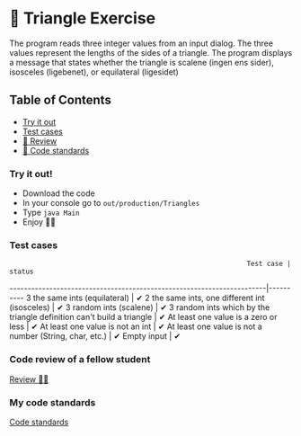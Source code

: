 # 🚀 Triangle Exercise
The program reads three integer values from an input dialog. The three values represent the lengths of the sides of a triangle. The program displays a message that states whether the triangle is scalene (ingen ens sider), isosceles (ligebenet), or equilateral (ligesidet)

## Table of Contents
* [Try it out](https://github.com/Koziar/Triangle/blob/master/README.md#try-it-out)
* [Test cases](https://github.com/Koziar/Triangle/blob/master/README.md#test-cases)
* [🔴 Review](https://github.com/Koziar/Triangle/blob/master/README.md#code-review-of-a-fellow-student)
* [🔴 Code standards](https://github.com/Koziar/Triangle/blob/master/README.md#my-code-standards)

### Try it out!
* Download the code
* In your console go to `out/production/Triangles`
* Type `java Main`
* Enjoy 🤙🏻

### Test cases
                                                               Test case | status
  -----------------------------------------------------------------------|----------
  3 the same ints (equilateral)                                          |   ✔︎
  2 the same ints, one different int (isosceles)                         |   ✔︎
  3 random ints (scalene)                                                |   ✔︎
  3 random ints which by the triangle definition can't build a triangle  |   ✔︎
  At least one value is a zero or less                                   |   ✔︎
  At least one value is not an int                                       |   ✔︎
  At least one value is not a number (String, char, etc.)                |   ✔︎
  Empty input                                                            |   ✔︎
  
### Code review of a fellow student
[Review ✍🏻](https://github.com/Koziar/Triangle/blob/master/Review.md)

### My code standards
[Code standards](https://github.com/Koziar/Triangle/blob/master/CodeStandards.md)
